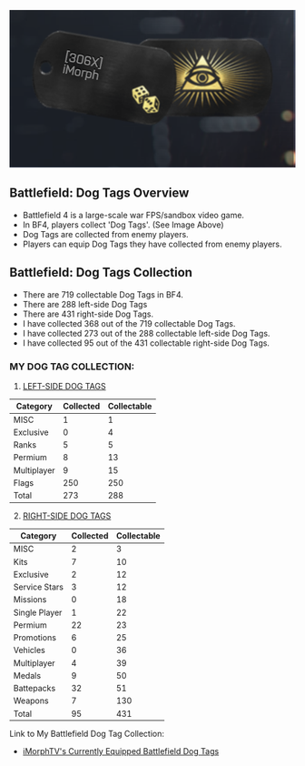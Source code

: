 ![Dog Tags](Images/Dog_Tags.png)
## Battlefield: Dog Tags Overview
- Battlefield 4 is a large-scale war FPS/sandbox video game.
- In BF4, players collect 'Dog Tags'. (See Image Above)
- Dog Tags are collected from enemy players.
- Players can equip Dog Tags they have collected from enemy players.
## Battlefield: Dog Tags Collection
- There are 719 collectable Dog Tags in BF4. 
- There are 288 left-side Dog Tags 
- There are 431 right-side Dog Tags.
- I have collected 368 out of the 719 collectable Dog Tags.  
- I have collected 273 out of the 288 collectable left-side Dog Tags.
- I have collected 95 out of the 431 collectable right-side Dog Tags.

### MY DOG TAG COLLECTION: 

1. [LEFT-SIDE DOG TAGS](Left_Dog_Tags.csv) 

|Category   |Collected|Collectable|
|-----------|---------|-----------|
|MISC       |1        |1          |
|Exclusive  |0        |4          |
|Ranks      |5        |5          |
|Permium    |8        |13         |
|Multiplayer|9        |15         |
|Flags      |250      |250        |
|Total      |273      |288        |

2. [RIGHT-SIDE DOG TAGS](Right_Dog_Tags.csv)  

|Category   |Collected|Collectable|
|-----------|---------|---------|
|MISC       |2        |3        |
|Kits       |7        |10       |
|Exclusive  |2        |12       |
|Service Stars|3        |12       |
|Missions   |0        |18       |
|Single Player|1        |22       |
|Permium    |22       |23       |
|Promotions |6        |25       |
|Vehicles   |0        |36       |
|Multiplayer|4        |39       |
|Medals     |9        |50       |
|Battepacks |32       |51       |
|Weapons    |7        |130      |
|Total      |95       |431      |

Link to My Battlefield Dog Tag Collection: 
- [iMorphTV's Currently Equipped Battlefield Dog Tags](https://battlelog.battlefield.com/bf4/soldier/iMorph/dogtags/779661039/32/#premium-second-assault-dog-tag)
